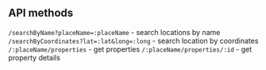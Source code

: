 ## API methods ##

`/searchByName?placeName=:placeName` - search locations by name
`/searchByCoordinates?lat=:lat&long=:long` - search location by coordinates
`/:placeName/properties` - get properties
`/:placeName/properties/:id` - get property details

